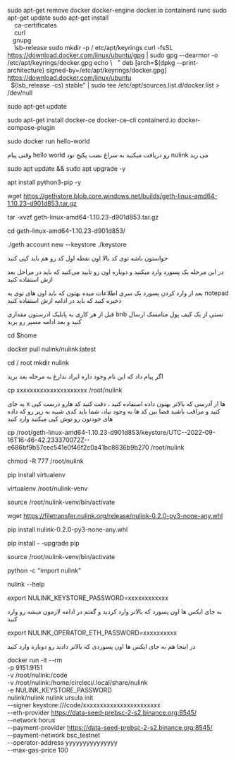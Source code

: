 sudo apt-get remove docker docker-engine docker.io containerd runc
sudo apt-get update
sudo apt-get install \
     ca-certificates \
    curl \
   gnupg \
    lsb-release
sudo mkdir -p / etc/apt/keyrings
curl -fsSL https://download.docker.com/linux/ubuntu/gpg | sudo gpg --dearmor -o /etc/apt/keyrings/docker.gpg
echo \\
  " deb [arch=$(dpkg --print-architecture) signed-by=/etc/apt/keyrings/docker.gpg] https://download.docker.com/linux/ubuntu \
  $(lsb_release -cs) stable" | sudo tee /etc/apt/sources.list.d/docker.list > /dev/null

sudo apt-get update

sudo apt-get install docker-ce docker-ce-cli containerd.io docker-compose-plugin

sudo docker run hello-world

وقتی پیام hello world  رو دریافت میکنید به سراغ نصب پکیج نود nulink می رید 

sudo apt update && sudo apt upgrade -y


apt install python3-pip -y

wget https://gethstore.blob.core.windows.net/builds/geth-linux-amd64-1.10.23-d901d853.tar.gz

tar -xvzf geth-linux-amd64-1.10.23-d901d853.tar.gz

cd geth-linux-amd64-1.10.23-d901d853/

./geth account new --keystore ./keystore

حواستون باشه توی کد بالا اون نقطه اول کد رو هم باید  کپی کنید

در این مرحله یک پسورد وارد میکنید و دوباره اون رو تایید می‌کنید که باید در مراحل بعد ازش استفاده کنید

بعد از وارد کردن پسورد یک سری اطلاعات میده بهتون که باید اون های توی یه notepad ذخیره کنید که باید در ادامه ازش استفاده کنید

قبل از هر کاری به پابلیک ادرستون مقداری bnb تستی از یک کیف پول متامسک ارسال کنید و بعد ادامه مسیر رو برید

cd $home

docker pull nulink/nulink:latest

cd / root
mkdir nulink

اگر پیام داد که این نام وجود داره ایراد ندارع به مرحله بعد برید

cp xxxxxxxxxxxxxxxxxxxxx /root/nulink

به جای x ها از آدرسی که بالاتر بهتون داده استفاده کنید ، دقت کنید کد هارو درست کپی کنید و مراقب باشید فضا بین کد ها به وجود نیاد، شما باید کدی شبیه به زیر رو که داده های خودتون رو توش کپی میکنید وارد کنید

cp /root/geth-linux-amd64-1.10.23-d901d853/keystore/UTC--2022-09-16T16-46-42.233370072Z--e686bf9b57cec541e0f46f2c0a41bc8836b9b270 /root/nulink


chmod -R 777 /root/nulink

pip install virtualenv

virtualenv /root/nulink-venv

source /root/nulink-venv/bin/activate

wget https://filetransfer.nulink.org/release/nulink-0.2.0-py3-none-any.whl

pip install nulink-0.2.0-py3-none-any.whl

pip install - -upgrade pip

source /root/nulink-venv/bin/activate

python -c "import nulink"

nulink --help

export NULINK_KEYSTORE_PASSWORD=xxxxxxxxxxxx

به جای ایکس ها اون پسورد که بالاتر وارد کردید و گفتم در ادامه لازمون میشه رو وارد کنید

export NULINK_OPERATOR_ETH_PASSWORD=xxxxxxxxxx

در اینجا هم به جای ایکس ها اون پسوردی که بالاتر دادید رو دوباره وارد کنید

docker run -it --rm \
-p 9151:9151 \
-v /root/nulink:/code \
-v /root/nulink:/home/circleci/.local/share/nulink \
-e NULINK_KEYSTORE_PASSWORD \
nulink/nulink nulink ursula init \
--signer keystore:///code/xxxxxxxxxxxxxxxxxxxxxxx \
--eth-provider https://data-seed-prebsc-2-s2.binance.org:8545/ \
--network horus \
--payment-provider https://data-seed-prebsc-2-s2.binance.org:8545/ \
--payment-network bsc_testnet \
--operator-address yyyyyyyyyyyyyyy \
--max-gas-price 100
